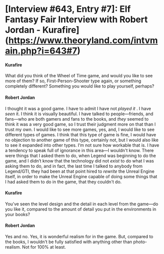 # [Interview #643, Entry #7]: Elf Fantasy Fair Interview with Robert Jordan - Kurafire](https://www.theoryland.com/intvmain.php?i=643#7)

#### Kurafire

What did you think of the Wheel of Time game, and would you like to see more of them? If so, First-Person-Shooter type again, or something completely different? Something you would like to play yourself, perhaps?

#### Robert Jordan

I thought it was a good game. I have to admit I have not
*played it*
. I have
*seen*
it. I think it is visually beautiful. I have talked to people—friends, and fans—who are both gamers and fans to the books, and
*they*
seemed to think it was a very good game, so I trust their judgment more on that than I trust my own. I would like to see more games, yes, and, I would like to see different types of games. I think that this type of game is fine, I would have no objection to another game of this type, certainly not, but I would also like to see it expanded into other types. I‘m not sure how workable that is. I have a tendency to speak full of ignorance in this area—I wouldn't know. There were things that I asked them to do, when Legend was beginning to do the game, and I didn’t know that the technology did not
*exist*
to do what I was asking them to do, and in fact, the last time I talked to anybody from Legend/GTI, they had been at that point hired to
*rewrite*
the Unreal Engine itself, in order to make the Unreal Engine capable of doing some things that I had asked them to do in the game, that they couldn't do.

#### Kurafire

You’ve seen the level design and the detail in each level from the game—do you like it, compared to the amount of detail you put in the environments in your books?

#### Robert Jordan

Yes and no. Yes, it is wonderful realism for in the game. But, compared to the books, I wouldn't be fully satisfied with anything other than photo-realism. Not for 100% at least.

